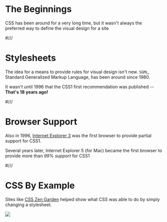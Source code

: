 # The Beginnings

CSS has been around for a very long time, but it wasn't always the preferred way to define the visual design for a site


#///

# Stylesheets

The idea for a means to provide rules for visual design isn't new. `SGML`, Standard Generalized Markup Language, has been around since 1980.

It wasn't until 1996 that the CSS1 first recommendation was published -- **That's 18 years ago!**



#///

# Browser Support

Also in 1996, [Internet Explorer 3](http://en.wikipedia.org/wiki/Cascading_Style_Sheets#Difficulty_with_adoption) was the first browser to provide partial support for CSS1.

Several years later, Internet Explorer 5 (for Mac) became the first browser to provide more than *99% support* for CSS1



#///

# CSS By Example

Sites like [CSS Zen Garden](http://www.csszengarden.com/) helped show what CSS was able to do by simply changing a stylesheet.

![](/resources/css/zengarden.png)